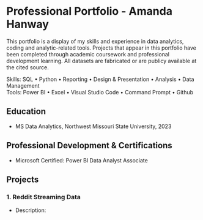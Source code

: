 # Professional Portfolio - Amanda Hanway
This portfolio is a display of my skills and experience in data analytics, coding and analytic-related tools. Projects that appear in this portfolio have been completed through academic coursework and professional development learning. All datasets are fabricated or are publicy available at the cited source.

Skills: SQL • Python • Reporting • Design & Presentation • Analysis • Data Management  
Tools:  Power BI • Excel • Visual Studio Code • Command Prompt • Github  

## Education
- MS Data Analytics, Northwest Missouri State University, 2023

## Professional Development & Certifications
- Microsoft Certified: Power BI Data Analyst Associate

## Projects

### 1. Reddit Streaming Data
- Description:




